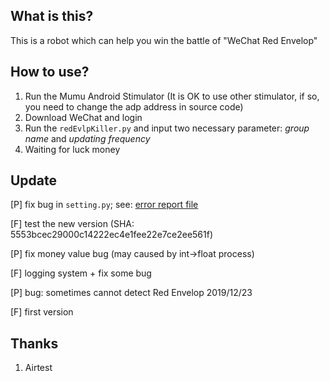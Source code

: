 ## What is this?

This is a robot which can help you win the battle of "WeChat Red Envelop"

## How to use?

1. Run the Mumu Android Stimulator (It is OK to use other stimulator, if so, you need to change the adp address in source code)
2. Download WeChat and login
2. Run the `redEvlpKiller.py` and input two necessary parameter: *group name* and *updating frequency*
3. Waiting for luck money

## Update

[P] fix bug in `setting.py`; see: [error report file](https://gitlab.com/wyatthuang/lucky-money-robot/commit/1728c169d245f425a5c8ce1666cfd327822055fe) 

[F] test the new version (SHA: 5553bcec29000c14222ec4e1fee22e7ce2ee561f)

[P] fix money value bug (may caused by int->float process)

[F] logging system + fix some bug

[P] bug: sometimes cannot detect Red Envelop 2019/12/23

[F] first version

## Thanks

1. Airtest
